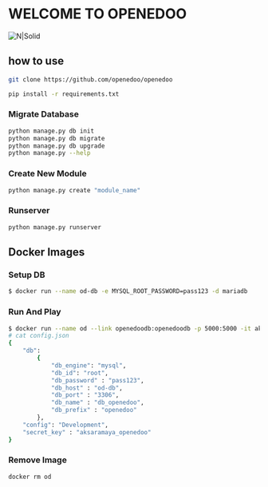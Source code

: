 # WELCOME TO OPENEDOO

![N|Solid](http://openedoo.org/images/openedoo.svg)

## how to use

```bash
git clone https://github.com/openedoo/openedoo

pip install -r requirements.txt
```

### Migrate Database
```bash
python manage.py db init
python manage.py db migrate
python manage.py db upgrade
python manage.py --help
```

### Create New Module
```bash
python manage.py create "module_name"
```

### Runserver
```bash
python manage.py runserver
```

## Docker Images

### Setup DB
```bash
$ docker run --name od-db -e MYSQL_ROOT_PASSWORD=pass123 -d mariadb
```

### Run And Play
```bash
$ docker run --name od --link openedoodb:openedoodb -p 5000:5000 -it aksaramaya/openedoo bash
# cat config.json
{
    "db":
        {
            "db_engine": "mysql",
            "db_id": "root",
            "db_password" : "pass123",
            "db_host" : "od-db",
            "db_port" : "3306",
            "db_name" : "db_openedoo",
            "db_prefix" : "openedoo"
        },
    "config": "Development",
    "secret_key" : "aksaramaya_openedoo"
}
```

### Remove Image
```bash
docker rm od
```
